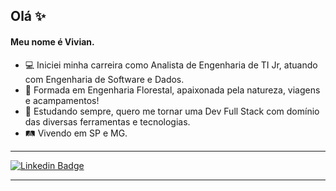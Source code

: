 ## Olá ✨

#### Meu nome é Vivian.

- 💻 Iniciei minha carreira como Analista de Engenharia de TI Jr, atuando com Engenharia de Software e Dados.
- 🌱 Formada em Engenharia Florestal, apaixonada pela natureza, viagens e acampamentos!
- 🎲 Estudando sempre, quero me tornar uma Dev Full Stack com domínio das diversas ferramentas e tecnologias.
- 🛤 Vivendo em SP e MG. 

<hr>

[![Linkedin Badge](https://img.shields.io/badge/-LinkedIn-blue?style=flat-square&logo=Linkedin&logoColor=white&link=https://www.linkedin.com/in/vivian-nakano/)](https://www.linkedin.com/in/vivian-nakano/)

<hr>
